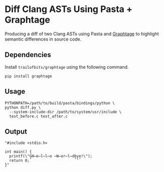 # Diff Clang ASTs Using Pasta + Graphtage

Producing a diff of two Clang ASTs using Pasta and [Graphtage](https://github.com/trailofbits/graphtage) to highlight semantic differences in source code.

## Dependencies

Install `trailofbits/graphtage` using the following command.

```shell
pip install graphtage
```

## Usage
```shell
PYTHONPATH=/path/to/build/pasta/bindings/python \
python diff.py \
  --system-include-dir /path/to/system/usr/include \
  test_before.c test_after.c
```

## Output

```
"#include <stdio.h>                                                                                                                           

int main() {
  printf(\"G̟H̶e̶l̶l̶o ̶W̶or̶l̶db̟y̟e̟!\");
  return 0;
}"
```